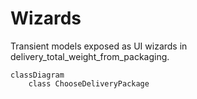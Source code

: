 # Wizards

Transient models exposed as UI wizards in delivery_total_weight_from_packaging.

```mermaid
classDiagram
    class ChooseDeliveryPackage
```
